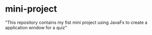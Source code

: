 # mini-project
"This repository contains my fist mini project using JavaFx to create a application window for a quiz"
